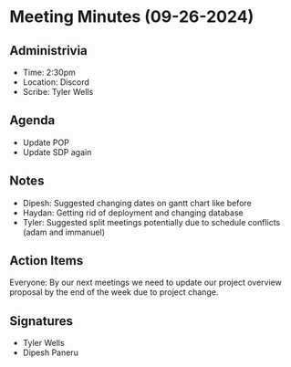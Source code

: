 # Meeting Minutes (09-26-2024)

## Administrivia
* Time: 2:30pm 
* Location: Discord
* Scribe: Tyler Wells

## Agenda
* Update POP
* Update SDP again

## Notes
* Dipesh: Suggested changing dates on gantt chart like before
* Haydan: Getting rid of deployment and changing database
* Tyler: Suggested split meetings potentially due to schedule conflicts (adam and immanuel)

## Action Items
Everyone: By our next meetings we need to update our project overview proposal by the end of the week due to project change. 


## Signatures
* Tyler Wells
* Dipesh Paneru
